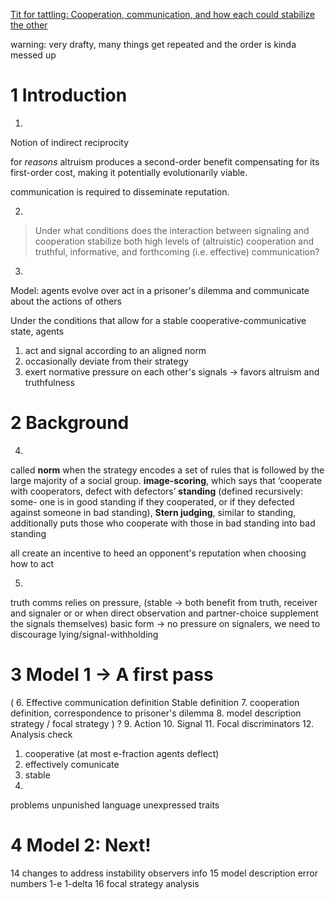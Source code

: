 
[Tit for tattling: Cooperation, communication, and how each could stabilize the other](https://arxiv.org/pdf/2201.06792)

warning: very drafty, many things get repeated and the order is kinda messed up
# 1 Introduction
1.
Notion of indirect reciprocity

for *reasons* altruism produces a second-order benefit compensating for
its first-order cost, making it potentially evolutionarily viable.

communication is required to disseminate reputation.

2.
> Under what conditions does the interaction between signaling and cooperation stabilize both high levels of (altruistic) cooperation and truthful, informative, and forthcoming (i.e. effective) communication?

3.
Model:
agents evolve over act in a prisoner's dilemma and communicate about the actions of others

Under the conditions that allow for a stable cooperative-communicative state, agents
1. act and signal according to an aligned norm
2. occasionally deviate from their strategy
3. exert normative pressure on each other's signals -> favors altruism and truthfulness

# 2 Background
4.
called **norm** when the strategy encodes a set of rules that is followed by the large majority of a social group.
**image-scoring**, which says that ‘cooperate with cooperators, defect with defectors’
**standing** (defined recursively: some-
one is in good standing if they cooperated, or if they defected against someone in bad standing),
**Stern judging**, similar to standing, additionally puts those who cooperate with those in bad standing into bad standing 

all create an incentive to heed an opponent's reputation when choosing how to act

5.
truth comms relies on pressure, (stable -> both benefit from truth, receiver and signaler or or when direct observation and partner-choice supplement the signals themselves)
basic form -> no pressure on signalers, we need to discourage lying/signal-withholding

# 3 Model 1 -> A first pass
(
6.
Effective communication definition
Stable definition
7.
cooperation definition, correspondence to prisoner's dilemma
8.
model description
strategy / focal strategy
) ?
9.
Action
10.
Signal
11.
Focal discriminators
12.
Analysis
check
1. cooperative (at most e-fraction agents deflect)
2. effectively comunicate
3. stable
13.
problems
unpunished language
unexpressed traits
# 4 Model 2: Next!
14
changes to address instability
observers info
15
model description
error numbers 1-e 1-delta
16
focal strategy
analysis


